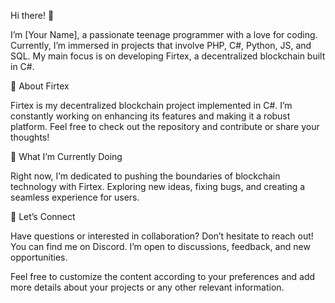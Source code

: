 Hi there! 👋

I’m [Your Name], a passionate teenage programmer with a love for coding. Currently, I’m immersed in projects that involve PHP, C#, Python, JS, and SQL. My main focus is on developing Firtex, a decentralized blockchain built in C#.

🚀 About Firtex

Firtex is my decentralized blockchain project implemented in C#. I’m constantly working on enhancing its features and making it a robust platform. Feel free to check out the repository and contribute or share your thoughts!

🌱 What I’m Currently Doing

Right now, I’m dedicated to pushing the boundaries of blockchain technology with Firtex. Exploring new ideas, fixing bugs, and creating a seamless experience for users.

🤝 Let’s Connect

Have questions or interested in collaboration? Don’t hesitate to reach out! You can find me on Discord. I’m open to discussions, feedback, and new opportunities.

Feel free to customize the content according to your preferences and add more details about your projects or any other relevant information.
